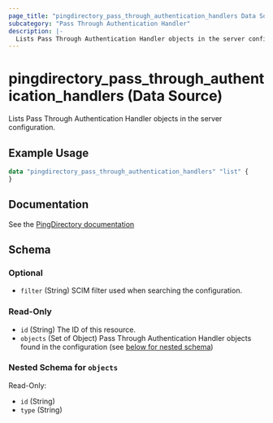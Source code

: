 ```yaml
---
page_title: "pingdirectory_pass_through_authentication_handlers Data Source - terraform-provider-pingdirectory"
subcategory: "Pass Through Authentication Handler"
description: |-
  Lists Pass Through Authentication Handler objects in the server configuration.
---
```


# pingdirectory_pass_through_authentication_handlers (Data Source)

Lists Pass Through Authentication Handler objects in the server configuration.

## Example Usage

```terraform
data "pingdirectory_pass_through_authentication_handlers" "list" {
}
```

## Documentation
See the [PingDirectory documentation](https://docs.pingidentity.com/r/en-us/pingdirectory-93/pd_ds_pass_through_authentication_custom)

<!-- schema generated by tfplugindocs -->
## Schema

### Optional

- `filter` (String) SCIM filter used when searching the configuration.

### Read-Only

- `id` (String) The ID of this resource.
- `objects` (Set of Object) Pass Through Authentication Handler objects found in the configuration (see [below for nested schema](#nestedatt--objects))

<a id="nestedatt--objects"></a>
### Nested Schema for `objects`

Read-Only:

- `id` (String)
- `type` (String)

